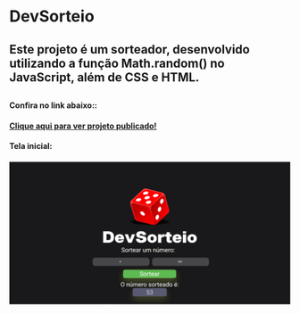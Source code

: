 # DevSorteio

<h2>Este projeto é um sorteador, desenvolvido utilizando a função Math.random() no JavaScript, além de CSS e HTML.<h2>
<h4>Confira no link abaixo::<h4>
<a href="https://sorteandodev.netlify.app/">Clique aqui para ver projeto publicado!</a>
<h4>Tela inicial:<h4>
<img src="https://github.com/RuthLopesDiniz/DevSorteio/blob/master/DevSorteio.PNG?raw=true">


  


